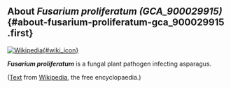 About *Fusarium proliferatum (GCA\_900029915)* {#about-fusarium-proliferatum-gca_900029915 .first}
----------------------------------------------

[![Wikipedia](/img/wikipedia_logo_v2_en.png){#wiki_icon}](http://en.wikipedia.org/wiki/Fusarium_proliferatum)

***Fusarium proliferatum*** is a fungal plant pathogen infecting
asparagus.

([Text](http://en.wikipedia.org/wiki/Fusarium_proliferatum) from
[Wikipedia](http://en.wikipedia.org/), the free encyclopaedia.)
